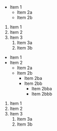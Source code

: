 * Item 1
  * Item 2a
  * Item 2b

1. Item 1
1. Item 2
1. Item 3
   1. Item 3a
   1. Item 3b

* Item 1
* Item 2
	* Item 2a
	* Item 2b 
		* Item 2ba
		* Item 2bb
			* Item 2bba
			* Item 2bbb

1. Item 1
1. Item 2 
1. Item 3
    1. Item 3a
	1. Item 3b